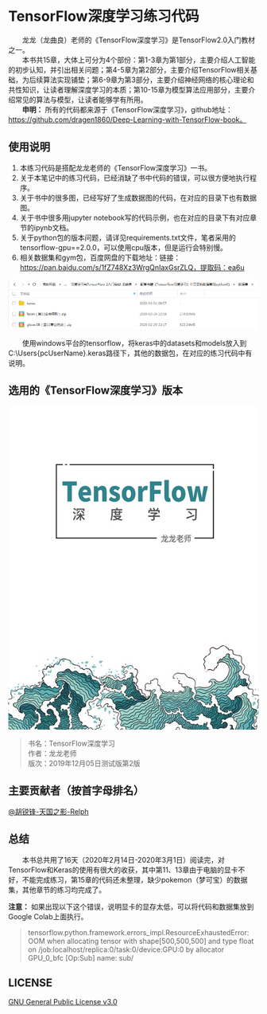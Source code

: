# TensorFlow深度学习练习代码
&emsp;&emsp;龙龙（龙曲良）老师的《TensorFlow深度学习》是TensorFlow2.0入门教材之一。  
&emsp;&emsp;本书共15章，大体上可分为4个部份：第1-3章为第1部分，主要介绍人工智能的初步认知，并引出相关问题；第4-5章为第2部分，主要介绍TensorFlow相关基础，为后续算法实现铺垫；第6-9章为第3部分，主要介绍神经网络的核心理论和共性知识，让读者理解深度学习的本质；第10-15章为模型算法应用部分，主要介绍常见的算法与模型，让读者能够学有所用。  
&emsp;&emsp;**申明：** 所有的代码都来源于《TensorFlow深度学习》，github地址：https://github.com/dragen1860/Deep-Learning-with-TensorFlow-book。

## 使用说明
1. 本练习代码是搭配龙龙老师的《TensorFlow深度学习》一书。
2. 关于本笔记中的练习代码，已经消缺了书中代码的错误，可以很方便地执行程序。  
3. 关于书中的很多图，已经写好了生成数据图的代码，在对应的目录下也有数据图。
4. 关于书中很多用jupyter notebook写的代码示例，也在对应的目录下有对应章节的ipynb文档。
5. 关于python包的版本问题，请详见requirements.txt文件，笔者采用的tensorflow-gpu==2.0.0，可以使用cpu版本，但是运行会特别慢。
5. 相关数据集和gym包，百度网盘的下载地址：链接：https://pan.baidu.com/s/1fZ748Xz3WrgQnIaxGsrZLQ，提取码：ea6u  
<img src="./res/keras-dataset.png" width="935">

&emsp;&emsp;使用windows平台的tensorflow，将keras中的datasets和models放入到C:\Users\{pcUserName}\.keras路径下，其他的数据包，在对应的练习代码中有说明。

## 选用的《TensorFlow深度学习》版本
<img src="./res/deeplearning-with-tensorflow-book.jpg" width="600">


> 书名：TensorFlow深度学习<br/>
> 作者：龙龙老师<br/>
> 版次：2019年12月05日测试版第2版<br/>

## 主要贡献者（按首字母排名）
[@胡锐锋-天国之影-Relph](https://github.com/Relph1119)

## 总结
&emsp;&emsp;本书总共用了16天（2020年2月14日-2020年3月1日）阅读完，对TensorFlow和Keras的使用有很大的收获，其中第11、13章由于电脑的显卡不好，不能完成练习，第15章的代码还未整理，缺少pokemon（梦可宝）的数据集，其他章节的练习均完成了。  
  
**注意：** 如果出现以下这个错误，说明显卡的显存太低，可以将代码和数据集放到Google Colab上面执行。
> tensorflow.python.framework.errors_impl.ResourceExhaustedError: OOM when allocating tensor with shape[500,500,500] and type float on /job:localhost/replica:0/task:0/device:GPU:0 by allocator GPU_0_bfc [Op:Sub] name: sub/  

## LICENSE
[GNU General Public License v3.0](https://github.com/relph1119/deeplearning-with-tensorflow-notes/blob/master/LICENSE)